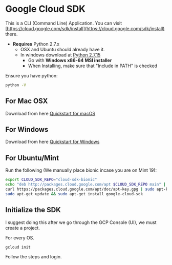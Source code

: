 # Google Cloud SDK

This is a CLI (Command Line) Application. You can visit 
[https://cloud.google.com/sdk/install](https://cloud.google.com/sdk/install) there.


- **Requires** Python 2.7.x 
  - OSX and Ubuntu should already have it.
  - In windows download at [Python 2.7.15](https://www.python.org/downloads/release/python-2715/)
    - Go with **Windows x86-64 MSI installer**
    - When Installing, make sure that "Include in PATH" is checked

Ensure you have python:

```sh
python -V
```

## For Mac OSX

Download from here [Quickstart for macOS](https://cloud.google.com/sdk/docs/quickstart-macos)

## For Windows

Download from here [Quickstart for Windows](https://cloud.google.com/sdk/docs/quickstart-windows)

## For Ubuntu/Mint

Run the following (We manually place bionic incase you are on Mint 19):

```sh
export CLOUD_SDK_REPO="cloud-sdk-bionic"
echo "deb http://packages.cloud.google.com/apt $CLOUD_SDK_REPO main" | sudo tee -a /etc/apt/sources.list.d/google-cloud-sdk.list
curl https://packages.cloud.google.com/apt/doc/apt-key.gpg | sudo apt-key add -
sudo apt-get update && sudo apt-get install google-cloud-sdk
```

## Initialize the SDK

I suggest doing this after we go through the GCP Console (UI), we must
create a project.

For every OS.

```sh
gcloud init
```

Follow the steps and login.

